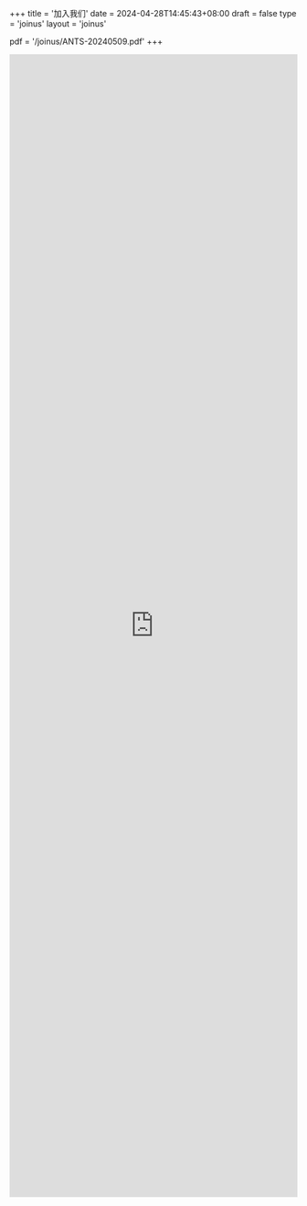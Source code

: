 +++
title = '加入我们'
date = 2024-04-28T14:45:43+08:00
draft = false
type = 'joinus'
layout = 'joinus'

pdf = '/joinus/ANTS-20240509.pdf'
+++

<iframe style="width: 100%; height: 50vh;" src="https://csrankings.org/#/fromyear/2019/toyear/2024/index?comm&cn" width="width_value" height="height_value" frameborder="frameborder_value"></iframe>

